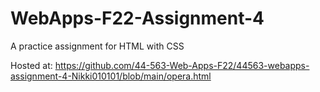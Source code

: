 # WebApps-F22-Assignment-4
A practice assignment for HTML with CSS

Hosted at: https://github.com/44-563-Web-Apps-F22/44563-webapps-assignment-4-Nikki010101/blob/main/opera.html
